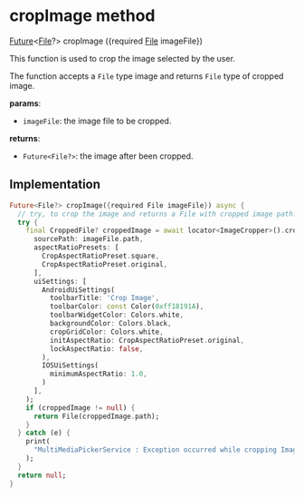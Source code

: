 


# cropImage method








[Future](https://api.flutter.dev/flutter/dart-async/Future-class.html)&lt;[File](https://api.flutter.dev/flutter/dart-io/File-class.html)?> cropImage
(\{required [File](https://api.flutter.dev/flutter/dart-io/File-class.html) imageFile})





<p>This function is used to crop the image selected by the user.</p>
<p>The function accepts a <code>File</code> type image and returns <code>File</code> type of cropped image.</p>
<p><strong>params</strong>:</p>
<ul>
<li><code>imageFile</code>: the image file to be cropped.</li>
</ul>
<p><strong>returns</strong>:</p>
<ul>
<li><code>Future&lt;File?&gt;</code>: the image after been cropped.</li>
</ul>



## Implementation

```dart
Future<File?> cropImage({required File imageFile}) async {
  // try, to crop the image and returns a File with cropped image path.
  try {
    final CroppedFile? croppedImage = await locator<ImageCropper>().cropImage(
      sourcePath: imageFile.path,
      aspectRatioPresets: [
        CropAspectRatioPreset.square,
        CropAspectRatioPreset.original,
      ],
      uiSettings: [
        AndroidUiSettings(
          toolbarTitle: 'Crop Image',
          toolbarColor: const Color(0xff18191A),
          toolbarWidgetColor: Colors.white,
          backgroundColor: Colors.black,
          cropGridColor: Colors.white,
          initAspectRatio: CropAspectRatioPreset.original,
          lockAspectRatio: false,
        ),
        IOSUiSettings(
          minimumAspectRatio: 1.0,
        )
      ],
    );
    if (croppedImage != null) {
      return File(croppedImage.path);
    }
  } catch (e) {
    print(
      "MultiMediaPickerService : Exception occurred while cropping Image",
    );
  }
  return null;
}
```







